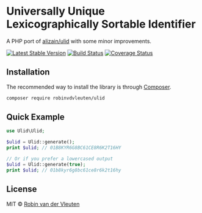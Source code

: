 # Universally Unique Lexicographically Sortable Identifier

A PHP port of [alizain/ulid](https://github.com/alizain/ulid) with some minor improvements.

[![Latest Stable Version](https://poser.pugx.org/robinvdvleuten/ulid/v/stable)](https://packagist.org/packages/robinvdvleuten/ulid)
[![Build Status](https://travis-ci.org/robinvdvleuten/php-ulid.svg?branch=master)](https://travis-ci.org/robinvdvleuten/php-ulid)
[![Coverage Status](https://coveralls.io/repos/github/robinvdvleuten/php-ulid/badge.svg?branch=master)](https://coveralls.io/github/robinvdvleuten/php-ulid?branch=master)

## Installation

The recommended way to install the library is through [Composer](http://getcomposer.org).

```bash
composer require robinvdvleuten/ulid
```

## Quick Example

```php
use Ulid\Ulid;

$ulid = Ulid::generate();
print $ulid; // 01B8KYR6G8BC61CE8R6K2T16HY

// Or if you prefer a lowercased output
$ulid = Ulid::generate(true);
print $ulid; // 01b8kyr6g8bc61ce8r6k2t16hy
```

## License

MIT © [Robin van der Vleuten](https://www.robinvdvleuten.nl)

